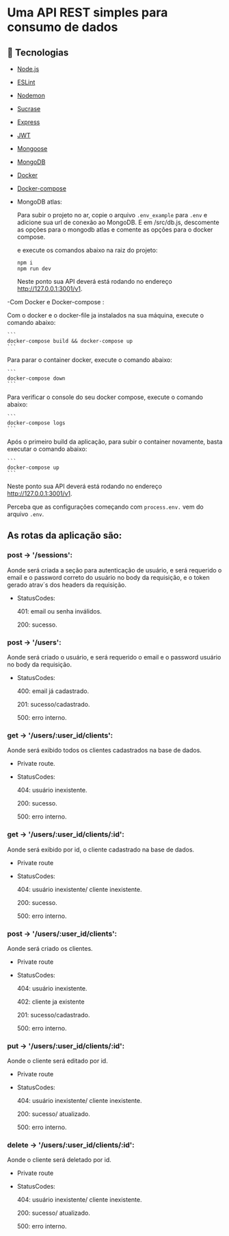 # Uma API REST simples para consumo de dados


## 📝 Tecnologias

- [Node.js](https://nodejs.org/en/)
- [ESLint](https://eslint.org/)
- [Nodemon](https://www.npmjs.com/package/nodemon)
- [Sucrase](https://www.npmjs.com/package/sucrase)
- [Express](https://expressjs.com/)
- [JWT](https://www.npmjs.com/package/jsonwebtoken)
- [Mongoose](https://sequelize.org/)
- [MongoDB](https://www.mongodb.com/)
- [Docker](https://www.docker.com/)
- [Docker-compose](https://docs.docker.com/compose/)



- MongoDB atlas:

  Para subir o projeto no ar, copie o arquivo `.env_example` para `.env` e adicione sua url de conexão ao MongoDB.
  E em /src/db.js, descomente as opções para o mongodb atlas e comente as opções para o docker compose.

  e execute os comandos abaixo na raiz do projeto:

  ```
  npm i
  npm run dev
  ```

  Neste ponto sua API deverá está rodando no endereço http://127.0.0.1:3001/v1.


-Com Docker e Docker-compose :

  Com o docker e o docker-file ja instalados na sua máquina, execute o comando abaixo:

    ```
    docker-compose build && docker-compose up
    ```

  Para parar o container docker, execute o comando abaixo:

    ```
    docker-compose down
    ```

  Para verificar o console do seu docker compose, execute o comando abaixo:

    ```
    docker-compose logs
    ```
  Após o primeiro build da aplicação, para subir o container novamente, basta executar o comando abaixo:

    ```
    docker-compose up
    ```


  Neste ponto sua API deverá está rodando no endereço http://127.0.0.1:3001/v1.


Perceba que as configurações começando com `process.env.` vem do arquivo `.env`.

## As rotas da aplicação são:

### post -> '/sessions':
  Aonde será criada a seção para autenticação de usuário, e será requerido o email e o password correto do usuário no body da requisição, e o token gerado atrav´s dos headers da requisição.
  - StatusCodes:

    401: email ou senha inválidos.

    200: sucesso.

### post -> '/users':
  Aonde será criado o usuário, e será requerido o email e o password usuário no body da requisição.
  - StatusCodes:

    400: email já cadastrado.

    201: sucesso/cadastrado.

    500: erro interno.

### get -> '/users/:user_id/clients':
  Aonde será exibido todos os clientes cadastrados na base de dados.
  - Private route.
  - StatusCodes:

    404: usuário inexistente.

    200: sucesso.

    500: erro interno.

### get -> '/users/:user_id/clients/:id':
  Aonde será exibido por id, o cliente cadastrado na base de dados.
  - Private route
  - StatusCodes:

    404: usuário inexistente/ cliente inexistente.

    200: sucesso.

    500: erro interno.

### post -> '/users/:user_id/clients':
  Aonde será criado os clientes.
  - Private route
  - StatusCodes:

    404: usuário inexistente.

    402: cliente ja existente

    201: sucesso/cadastrado.

    500: erro interno.

### put -> '/users/:user_id/clients/:id':
  Aonde o cliente será editado por id.
  - Private route
  - StatusCodes:

    404: usuário inexistente/ cliente inexistente.

    200: sucesso/ atualizado.

    500: erro interno.

### delete -> '/users/:user_id/clients/:id':
  Aonde o cliente será deletado por id.
  - Private route
  - StatusCodes:

    404: usuário inexistente/ cliente inexistente.

    200: sucesso/ atualizado.

    500: erro interno.

